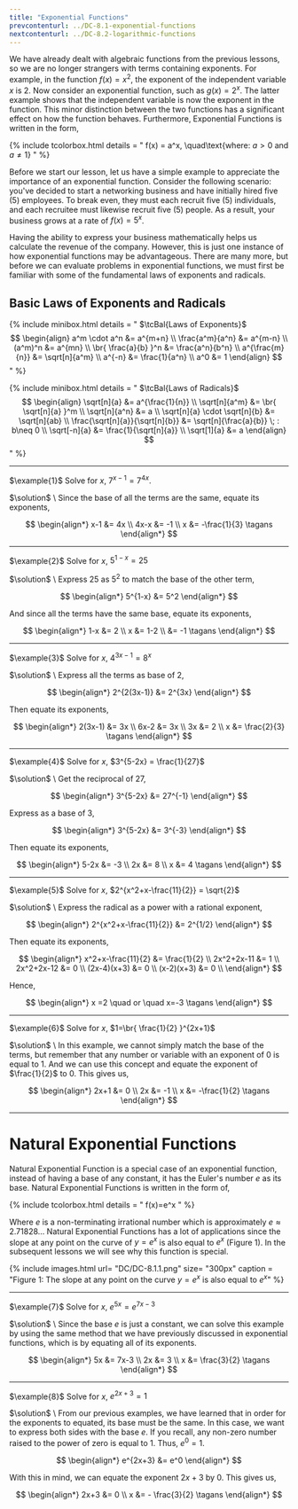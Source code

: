 ```yaml
---
title: "Exponential Functions"
prevcontenturl: ../DC-8.1-exponential-functions
nextcontenturl: ../DC-8.2-logarithmic-functions
---
```




We have already dealt with algebraic functions from the previous lessons, so we are no longer strangers with terms containing exponents. 
For example, in the function $f(x)=x^2$, the exponent of the independent variable $x$ is 2. Now consider an exponential function, such as $g(x)=2^x$. The latter example shows that the independent variable is now the exponent in the function. 
This minor distinction between the two functions has a significant effect on how the function behaves.
Furthermore, Exponential Functions is written in the form,

{% include tcolorbox.html
    details = "
        f(x) = a^x, \quad\text{where: $a>0$ and $a \neq 1$}
    "
%}



Before we start our lesson, let us have a simple example to appreciate the importance of an exponential function.
Consider the following scenario: you've decided to start a networking business and have initially hired five (5) employees. To break even, they must each recruit five (5) individuals, and each recruitee must likewise recruit five (5) people. As a result, your business grows at a rate of $f(x)=5^x$. 

Having the ability to express your business mathematically helps us calculate the revenue of the company. However, this is just one instance of how exponential functions may be advantageous. There are many more, but before we can evaluate problems in exponential functions, we must first be familiar with some of the fundamental laws of exponents and radicals.


## Basic Laws of Exponents and Radicals

{% include minibox.html
    details = "
    $\tcBal{Laws of Exponents}$ 
    $$
    \begin{align}
        a^m \cdot a^n &= a^{m+n} \\
		\frac{a^m}{a^n} &= a^{m-n} \\
		(a^m)^n &= a^{mn} \\
		\br{ \frac{a}{b} }^n &= \frac{a^n}{b^n} \\
		a^{\frac{m}{n}} &= \sqrt[n]{a^m} \\
		a^{-n} &= \frac{1}{a^n} \\
		a^0 &= 1
    \end{align}
    $$
    "
%}


{% include minibox.html
    details = "
    $\tcBal{Laws of Radicals}$ 
    $$
    \begin{align}
        \sqrt[n]{a} &= a^{\frac{1}{n}} \\
		\sqrt[n]{a^m} &= \br{ \sqrt[n]{a} }^m \\
		\sqrt[n]{a^n} &= a \\
		\sqrt[n]{a} \cdot \sqrt[n]{b} &= \sqrt[n]{ab} \\
		\frac{\sqrt[n]{a}}{\sqrt[n]{b}} &= \sqrt[n]{\frac{a}{b}} \; : b\neq 0 \\
		\sqrt[-n]{a} &= \frac{1}{\sqrt[n]{a}} \\
		\sqrt[1]{a} &= a
    \end{align}
    $$
    "
%}






---
$\example{1}$ 
Solve for $x$, $7^{x-1}=7^{4x}$.

$\solution$ \\
Since the base of all the terms are the same, equate its exponents,

$$
\begin{align*}
	x-1 &= 4x \\
	4x-x &= -1 \\
	x &= -\frac{1}{3}	\tagans
\end{align*}
$$


---
$\example{2}$ 
Solve for $x$, $5^{1-x}=25$

$\solution$ \\
Express 25 as $5^2$ to match the base of the other term,

$$
\begin{align*}
	5^{1-x} &= 5^2
\end{align*}
$$

And since all the terms have the same base, equate its exponents,

$$
\begin{align*}
	1-x &= 2 \\
	x &= 1-2 \\
	&= -1	\tagans
\end{align*}
$$


---
$\example{3}$ 
Solve for $x$, $4^{3x-1} = 8^{x}$

$\solution$ \\
Express all the terms as base of 2,

$$
\begin{align*}
	2^{2(3x-1)} &= 2^{3x} 
\end{align*}
$$

Then equate its exponents,

$$
\begin{align*}
	2(3x-1) &= 3x \\
	6x-2 &= 3x \\
	3x &= 2 \\
	x &= \frac{2}{3}		\tagans
\end{align*}
$$






---
$\example{4}$ 
Solve for $x$, $3^{5-2x} = \frac{1}{27}$

$\solution$ \\
Get the reciprocal of 27,

$$
\begin{align*}
	3^{5-2x} &= 27^{-1}
\end{align*}
$$

Express as a base of 3,

$$
\begin{align*}
	3^{5-2x} &= 3^{-3}
\end{align*}
$$

Then equate its exponents,

$$
\begin{align*}
	5-2x &= -3 \\
	2x &= 8 \\
	x &= 4		\tagans			
\end{align*}
$$




---
$\example{5}$ 
Solve for $x$, $2^{x^2+x-\frac{11}{2}} = \sqrt{2}$


$\solution$ \\
Express the radical as a power with a rational exponent,

$$
\begin{align*}
	2^{x^2+x-\frac{11}{2}} &= 2^{1/2}
\end{align*}
$$

Then equate its exponents,

$$
\begin{align*}
	x^2+x-\frac{11}{2} &= \frac{1}{2} \\
	2x^2+2x-11 &= 1 \\
	2x^2+2x-12 &= 0 \\
	(2x-4)(x+3) &= 0 \\
	(x-2)(x+3) &= 0 \\
\end{align*}
$$

Hence,

$$
\begin{align*}
	x =2 \quad or \quad x=-3    \tagans
\end{align*}
$$



---
$\example{6}$ 
Solve for $x$, $1=\br{ \frac{1}{2} }^{2x+1}$

$\solution$ \\
In this example, we cannot simply match the base of the terms, but remember that any number or variable with an exponent of 0 is equal to 1. And we can use this concept and equate the exponent of $\frac{1}{2}$ to 0. This gives us,

$$
\begin{align*}
	2x+1 &= 0 \\
	2x &= -1 \\
	x &= -\frac{1}{2}	\tagans
\end{align*}
$$






---


# Natural Exponential Functions
Natural Exponential Function is a special case of an exponential function, instead of having a base of any constant, it has the Euler's number $e$ as its base. Natural Exponential Functions is written in the form of,

{% include tcolorbox.html
    details = "
        f(x)=e^x 
    "
%}


Where $e$ is a non-terminating irrational number which is approximately $e \approx 2.71828\dots$ Natural Exponential Functions has a lot of applications since the slope at any point on the curve of $y=e^x$ is also equal to $e^x$ (Figure 1). In the subsequent lessons we will see why this function is special.



{% include images.html 
    url= "DC/DC-8.1.1.png" 
    size= "300px"
    caption = "Figure 1: The slope at any point on the curve $y=e^x$ is also equal to $e^x$"
%}








---
$\example{7}$ 
Solve for $x$, $e^{5x}=e^{7x-3}$

$\solution$ \\
Since the base $e$ is just a constant, we can solve this example by using the same method that we have previously discussed in exponential functions, which is by equating all of its exponents.

$$
\begin{align*}
	5x &= 7x-3 \\
	2x &= 3 \\
	x &= \frac{3}{2}		\tagans
\end{align*}
$$




---
$\example{8}$ 
Solve for $x$, $e^{2x+3}=1$		

$\solution$ \\
From our previous examples, we have learned that in order for the exponents to equated, its base must be the same. In this case, we want to express both sides with the base $e$. If you recall, any non-zero number raised to the power of zero is equal to 1. Thus, $e^0 = 1$.
<!-- For $e^{2x+3}$ be equal to 1, its exponent must be equal to zero, $e^0 = 1$.  -->

$$
\begin{align*}
	e^{2x+3} &= e^0
\end{align*}
$$

With this in mind, we can equate the exponent $2x+3$ by 0. This gives us,

$$
\begin{align*}
	2x+3 &= 0 \\
	x &= - \frac{3}{2}	\tagans
\end{align*}
$$

